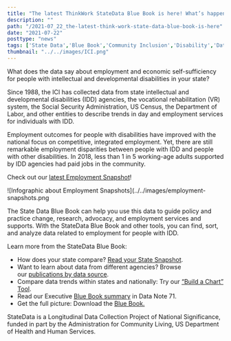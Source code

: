 ```yaml
---
title: "The latest ThinkWork StateData Blue Book is here! What’s happening in your state?"
description: ""
path: "/2021-07_22_the-latest-think-work-state-data-blue-book-is-here"
date: "2021-07-22"
posttype: "news"
tags: ['State Data','Blue Book','Community Inclusion','Disability','Data']
thumbnail: "../../images/ICI.png"
---
```


What does the data say about employment and economic self-sufficiency for people with intellectual and developmental disabilities in your state?

Since 1988, the ICI has collected data from state intellectual and developmental disabilities (IDD) agencies, the vocational rehabilitation (VR) system, the Social Security Administration, US Census, the Department of Labor, and other entities to describe trends in day and employment services for individuals with IDD.

Employment outcomes for people with disabilities have improved with the national focus on competitive, integrated employment. Yet, there are still remarkable employment disparities between people with IDD and people with other disabilities. In 2018, less than 1 in 5 working-age adults supported by IDD agencies had paid jobs in the community.

Check out our [latest Employment Snapshot](https://www.statedata.info/sites/statedata.info/files/files/SD_employsnap_IG_R.pdf)!
 
![Infographic about Employment Snapshots](../../images/employment-snapshots.png

The State Data Blue Book can help you use this data to guide policy and practice change, research, advocacy, and employment services and supports. With the StateData Blue Book and other tools, you can find, sort, and analyze data related to employment for people with IDD.

Learn more from the StateData Blue Book:

*   How does your state compare? [Read your State Snapshot](https://www.statedata.info/data/state-snapshots).
*   Want to learn about data from different agencies? Browse our [publications by data source](https://www.statedata.info/data).
*   Compare data trends within states and nationally: Try our [“Build a Chart” Tool](https://www.statedata.info/data).
*   Read our Executive [Blue Book summary](https://www.statedata.info/datanotes/71) in Data Note 71.
*   Get the full picture: Download the [Blue Book.](https://www.statedata.info/sites/statedata.info/files/files/state_data_2021_F%5B3%5D.pdf)

StateData is a Longitudinal Data Collection Project of National Significance, funded in part by the Administration for Community Living, US Department of Health and Human Services.